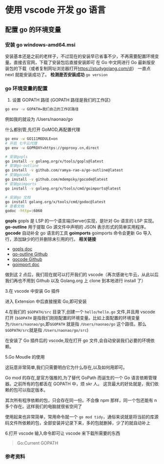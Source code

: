 # 使用 vscode 开发 go 语言

## 配置 go 的环境变量

### 安装 go windows-amd64.msi

安装基本还是之前的老样子，不过现在的安装早已省事不少，不再需要配置环境变量。直接去官网，下载了安装包后直接安装即可
在 Go 中文网进行 Go 最新版安装包的下载（或者复制网址浏览器打开<https://studygolang.com/dl>）
一直点 next 就能安装成功了。
**检测是否安装成功**
`go version`

### go 环境变量的配置

1. 设置 GOPATH 路径 (GOPATH 路径是我们的工作区)

```sh
go env -w GOPATH=我们自己的工作区路径
```

例如我的就设为 /Users/naonao/go

什么都别管,先打开 GoMOD,再配置代理

```sh
go env -w GO111MODULE=on
# 开启 七牛云代理
go env -w GOPROXY=https://goproxy.cn,direct

# 安装gopls
go install -v golang.org/x/tools/gopls@latest
# 安装go-outline
go install -v github.com/ramya-rao-a/go-outline@latest
# 安装gocode
go install -v github.com/mdempsky/gocode@latest
# 安装goimports
go install -v golang.org/x/tools/cmd/goimports@latest

# 安装go 文档
go install golang.org/x/tools/cmd/godoc@latest
# 查看文档
godoc -http=:6060
```

**gopls**
gopls 是 LSP 的一个语言端(Server)实现，是针对 Go 语言的 LSP 实现。
**go-outline**
用于提取 Go 源文件中声明的 JSON 表示形式的简单实用程序。
**gocode**
自动补全 go 语言的工具
**goimports**
goimports 命令会更新 Go 导入行，添加缺少的行并删除未引用的行。
**相关链接**

- [gopls doc](https://pkg.go.dev/golang.org/x/tools/gopls)
- [go-outline Github](https://github.com/lukehoban/go-outline)
- [gocode Github](https://github.com/nsf/gocode)
- [goimport doc](https://pkg.go.dev/golang.org/x/tools/cmd/goimports)

做到这 2 点后，我们现在就可以打开我们的 vscode（再次感谢七牛云，从此以后我们再也不用到 Github 以及 Golang.org 上 clone 到本地进行 install 了）

3.在 vscode 中安装 Go 插件

进入 Extension 中后直接搜索 Go,即可安装

4.在我们的 `$GOPATH/src` 目录下,创建一个 `hello/hello.go` 文件,并且用 vscode 打开 (`$GOPATH` 是指我们刚刚配置的环境变量。比如上面配置的环境变量为`/Users/naonao/go`,即`$GOPATH` 就是指 `/Users/naonao/go` 这个路径。那么 `$GOPATH/src`就是指 `/Users/naonao/go/src`)

在安装了 Go 插件后的 vscode,现在打开 go 文件,会自动安装我们必要的环境依赖。

5.Go Moudle 的使用

这玩意非常简单,我们只需要明白它为什么存在,以及如何用即可。

Go mod 的存在,是官方强推的,为了替代 GoPath 而诞生的一个 Go 语言依赖管理器。之前所有的包都丢在 GOPATH 中，烦 skr 人。
这货最大的好处就是，我们依赖的包可以指定版本。

其次所有程序依赖的包，只会存在同一份。不会像 npm 那样，同一个包还能有 n 多个存在。这样我们的电脑就很省空间了

使用起来也非常简单，常用命令就一个 `go mod tidy`，通俗来说就是将当前的库源码文件所依赖的包，全部安装并记录下来，多的包就删掉，少了的就自动补上

6.打开 vscode 输入命令即可让 vscode 来下载所需要的东西

> Go:Current GOPATH

### 参考资料
